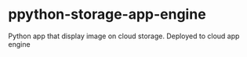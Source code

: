 # ppython-storage-app-engine
Python app that display image on cloud storage. Deployed to cloud app engine
